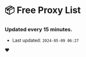 # :package: Free Proxy List
### Updated every 15 minutes.

- Last updated: `2024-05-09 06:27`

:heart:
